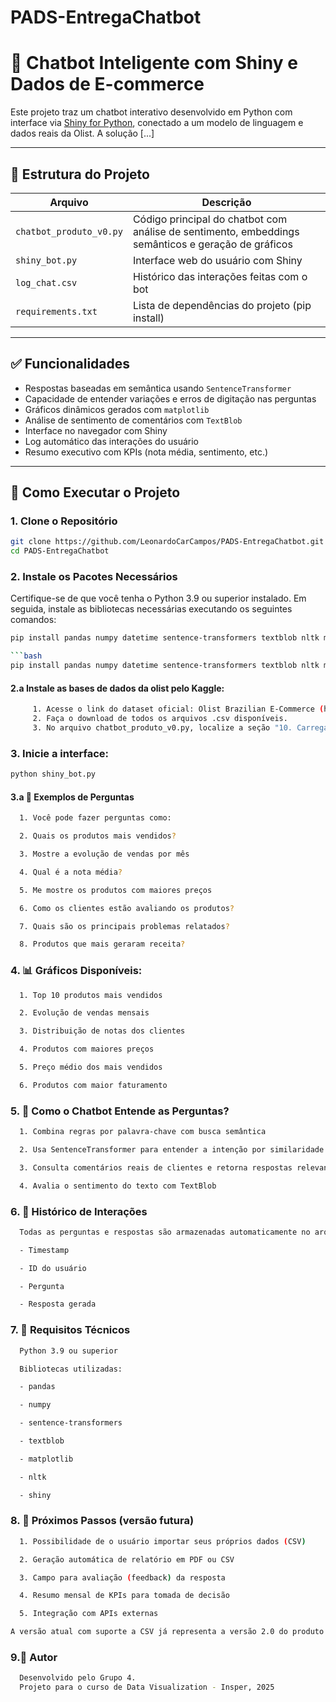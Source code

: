 # PADS-EntregaChatbot
# 🤖 Chatbot Inteligente com Shiny e Dados de E-commerce

Este projeto traz um chatbot interativo desenvolvido em Python com interface via [Shiny for Python](https://shiny.posit.co/py/), conectado a um modelo de linguagem e dados reais da Olist. A solução [...]

---

## 📂 Estrutura do Projeto

| Arquivo                    | Descrição |
|---------------------------|-----------|
| `chatbot_produto_v0.py`   | Código principal do chatbot com análise de sentimento, embeddings semânticos e geração de gráficos |
| `shiny_bot.py`            | Interface web do usuário com Shiny |
| `log_chat.csv`            | Histórico das interações feitas com o bot |
| `requirements.txt`        | Lista de dependências do projeto (pip install) |

---

## ✅ Funcionalidades

- Respostas baseadas em semântica usando `SentenceTransformer`
- Capacidade de entender variações e erros de digitação nas perguntas
- Gráficos dinâmicos gerados com `matplotlib`
- Análise de sentimento de comentários com `TextBlob`
- Interface no navegador com Shiny
- Log automático das interações do usuário
- Resumo executivo com KPIs (nota média, sentimento, etc.)

---

## 🚀 Como Executar o Projeto

### 1. Clone o Repositório

```bash
git clone https://github.com/LeonardoCarCampos/PADS-EntregaChatbot.git
cd PADS-EntregaChatbot
```

### 2. Instale os Pacotes Necessários
Certifique-se de que você tenha o Python 3.9 ou superior instalado. Em seguida, instale as bibliotecas necessárias executando os seguintes comandos:
```bash
pip install pandas numpy datetime sentence-transformers textblob nltk matplotlib

```bash
pip install pandas numpy datetime sentence-transformers textblob nltk matplotlib
```
#### 2.a Instale as bases de dados da olist pelo Kaggle:
```bash
     1. Acesse o link do dataset oficial: Olist Brazilian E-Commerce (https://www.kaggle.com/datasets/olistbr/brazilian-ecommerce)
     2. Faça o download de todos os arquivos .csv disponíveis.
     3. No arquivo chatbot_produto_v0.py, localize a seção "10. Carregamento dos datasets da Olist" e edite a variável path, inserindo o diretório onde os arquivos .csv foram salvos no seu computador.
```
### 3. Inicie a interface:
```bash
python shiny_bot.py
```
#### 3.a 💬 Exemplos de Perguntas
```bash
  1. Você pode fazer perguntas como:

  2. Quais os produtos mais vendidos?

  3. Mostre a evolução de vendas por mês

  4. Qual é a nota média?

  5. Me mostre os produtos com maiores preços

  6. Como os clientes estão avaliando os produtos?

  7. Quais são os principais problemas relatados?

  8. Produtos que mais geraram receita?
```

### 4. 📊 Gráficos Disponíveis:
```bash
  1. Top 10 produtos mais vendidos

  2. Evolução de vendas mensais

  3. Distribuição de notas dos clientes

  4. Produtos com maiores preços

  5. Preço médio dos mais vendidos

  6. Produtos com maior faturamento
```

### 5. 🧠 Como o Chatbot Entende as Perguntas?
```bash
  1. Combina regras por palavra-chave com busca semântica

  2. Usa SentenceTransformer para entender a intenção por similaridade de significado

  3. Consulta comentários reais de clientes e retorna respostas relevantes

  4. Avalia o sentimento do texto com TextBlob
```

### 6. 🔁 Histórico de Interações
```bash
  Todas as perguntas e respostas são armazenadas automaticamente no arquivo log_chat.csv, com:

  - Timestamp

  - ID do usuário

  - Pergunta

  - Resposta gerada
```

### 7. 🔧 Requisitos Técnicos
```bash
  Python 3.9 ou superior

  Bibliotecas utilizadas:

  - pandas

  - numpy

  - sentence-transformers

  - textblob

  - matplotlib

  - nltk

  - shiny
```

### 8. 📌 Próximos Passos (versão futura)
```bash
  1. Possibilidade de o usuário importar seus próprios dados (CSV)

  2. Geração automática de relatório em PDF ou CSV

  3. Campo para avaliação (feedback) da resposta

  4. Resumo mensal de KPIs para tomada de decisão

  5. Integração com APIs externas

A versão atual com suporte a CSV já representa a versão 2.0 do produto.
```

### 9.👤 Autor
```bash
  Desenvolvido pelo Grupo 4.
  Projeto para o curso de Data Visualization - Insper, 2025

